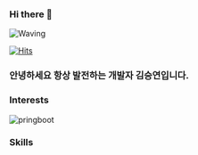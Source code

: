 ### Hi there 👋

![Waving](https://capsule-render.vercel.app/api?type=waving&height=200&text=Hello!%20Welcome%20To%20My%20Git!&fontAlign=40&fontAlignY=40&color=gradient)

[![Hits](https://hits.seeyoufarm.com/api/count/incr/badge.svg?url=https%3A%2F%2Fgithub.com%2Fseungg-0&count_bg=%2311BFD0&title_bg=%23555555&icon=&icon_color=%23E7E7E7&title=hits&edge_flat=false)](https://hits.seeyoufarm.com)

### 안녕하세요 항상 발전하는 개발자 김승연입니다.

 
### Interests
![pringboot](https://img.shields.io/badge/로고명-6DB33F.svg?&style=for-the-badge&logo=pringboot&logoColor=green)

### Skills


<!--
**seungg-0/seungg-0** is a ✨ _special_ ✨ repository because its `README.md` (this file) appears on your GitHub profile.

Here are some ideas to get you started:

- 🔭 I’m currently working on ...
- 🌱 I’m currently learning ...
- 👯 I’m looking to collaborate on ...
- 🤔 I’m looking for help with ...
- 💬 Ask me about ...
- 📫 How to reach me: ...
- 😄 Pronouns: ...
- ⚡ Fun fact: ...
-->
